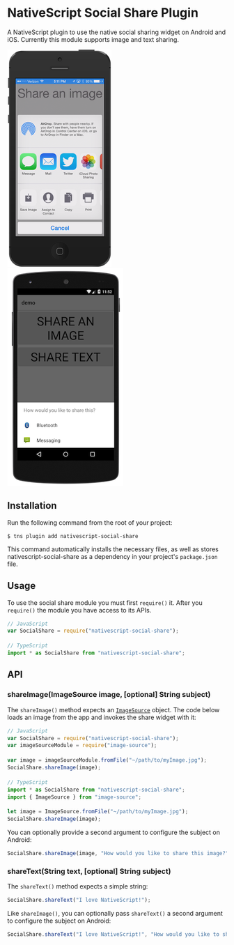 # NativeScript Social Share Plugin

A NativeScript plugin to use the native social sharing widget on Android and iOS. Currently this module supports image and text sharing.

![](screenshots/ios.png)
![](screenshots/android.png)

## Installation

Run the following command from the root of your project:

```
$ tns plugin add nativescript-social-share
```

This command automatically installs the necessary files, as well as stores nativescript-social-share as a dependency in your project's `package.json` file.


## Usage

To use the social share module you must first `require()` it. After you `require()` the module you have access to its APIs.

``` JavaScript
// JavaScript
var SocialShare = require("nativescript-social-share");

// TypeScript
import * as SocialShare from "nativescript-social-share";
```

## API

### shareImage(ImageSource image, [optional] String subject)

The `shareImage()` method expects an [`ImageSource`](http://docs.nativescript.org/ApiReference/image-source/ImageSource.html) object. The code below loads an image from the app and invokes the share widget with it:

``` JavaScript
// JavaScript
var SocialShare = require("nativescript-social-share");
var imageSourceModule = require("image-source");

var image = imageSourceModule.fromFile("~/path/to/myImage.jpg");
SocialShare.shareImage(image);

// TypeScript
import * as SocialShare from "nativescript-social-share";
import { ImageSource } from "image-source";

let image = ImageSource.fromFile("~/path/to/myImage.jpg");
SocialShare.shareImage(image);
```

You can optionally provide a second argument to configure the subject on Android:

``` JavaScript
SocialShare.shareImage(image, "How would you like to share this image?");
```

### shareText(String text, [optional] String subject)

The `shareText()` method expects a simple string:

``` js
SocialShare.shareText("I love NativeScript!");
```

Like `shareImage()`, you can optionally pass `shareText()` a second argument to configure the subject on Android:

``` js
SocialShare.shareText("I love NativeScript!", "How would you like to share this text?");
```
